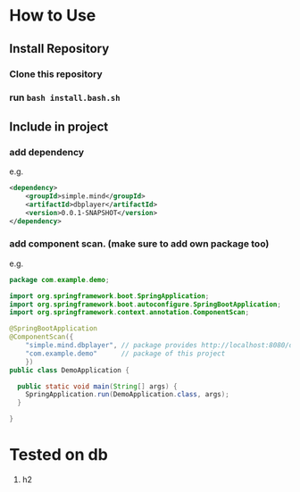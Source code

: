 # How to Use
## Install Repository
### Clone this repository
### run `bash install.bash.sh`
## Include in project
### add dependency

e.g.

```xml
<dependency>
	<groupId>simple.mind</groupId>
	<artifactId>dbplayer</artifactId>
	<version>0.0.1-SNAPSHOT</version>
</dependency>
```

### add component scan. (make sure to add own package too)

e.g.

```java
package com.example.demo;

import org.springframework.boot.SpringApplication;
import org.springframework.boot.autoconfigure.SpringBootApplication;
import org.springframework.context.annotation.ComponentScan;

@SpringBootApplication
@ComponentScan({ 
	"simple.mind.dbplayer", // package provides http://localhost:8080/database/ 
	"com.example.demo"      // package of this project
	})
public class DemoApplication {

  public static void main(String[] args) {
    SpringApplication.run(DemoApplication.class, args);
  }

}

```


# Tested on db

1. h2